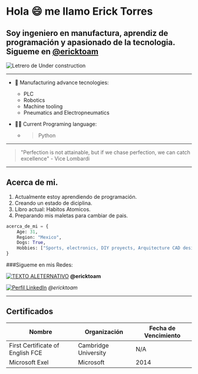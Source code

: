 # Hola :smile: me llamo Erick Torres

## Soy ingeniero en manufactura, aprendiz de programación y apasionado de la tecnologia. Sigueme en [@ericktoam](https://www.instagram.com/ericktoam/)

![Letrero de Under construction](https://th.bing.com/th/id/R.ace967eb7534088f4857a4b04725467e?rik=n2auWlQvwr%2fPiw&riu=http%3a%2f%2fsharonkgilbert.com%2fwp-content%2fuploads%2f2015%2f12%2fUnder-construction.png&ehk=IMcuNPuvwycWQ9al7wdD%2f74PyJAFPFsKib5UumjUOgo%3d&risl=&pid=ImgRaw&r=0)
____

- :nut_and_bolt: Manufacturing advance tecnologies:
    - PLC
    - Robotics
    - Machine tooling
    - Pneumatics and Electropneumatics

- :man_technologist: Current Programing language:
    - >Python

---
> "Perfection is not attainable, but if we chase perfection, we can catch excellence" - Vice Lombardi

---

## Acerca de mi. 
1. Actualmente estoy aprendiendo de programación. 
2. Creando un estado de diciplina. 
3. Libro actual: Habitos Atomicos.
4. Preparando mis maletas para cambiar de pais. 

```Python
acerca_de_mi = {
    Age: 31,
    Region: "Mexico",
    Dogs: True,
    Hobbies: ["Sports, electronics, DIY proyects, Arquitecture CAD design, automation"]     
}
```
###Sigueme en mis Redes:

[![TEXTO ALETERNATIVO](https://th.bing.com/th/id/R.3f7189662f19f8318fc75252deee723a?rik=Qa956Np1tp8Zcg&riu=http%3a%2f%2f1000logos.net%2fwp-content%2fuploads%2f2017%2f06%2fTwitter-Logo.png&ehk=6ekNd2ZmhpvFDGRZF19QcumP9fb8pZRkwrbFbK%2bpULA%3d&risl=&pid=ImgRaw&r=0)](https://twitter.com/ericktoam)
**@ericktoam**

[![Perfil LinkedIn](https://logospng.org/download/linkedin/logo-linkedin-icon-2048.png)](https://www.linkedin.com/in/ericktoam/)
*@ericktoam*

---
## Certificados

|Nombre|Organización|Fecha de Vencimiento|
|------|------------|--------------|
|First Certificate of English FCE|Cambridge University|N/A|
|Microsoft Exel|Microsoft| 2014 |



